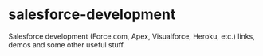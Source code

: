 # salesforce-development
Salesforce development (Force.com, Apex, Visualforce, Heroku, etc.) links, demos and some other useful stuff.
